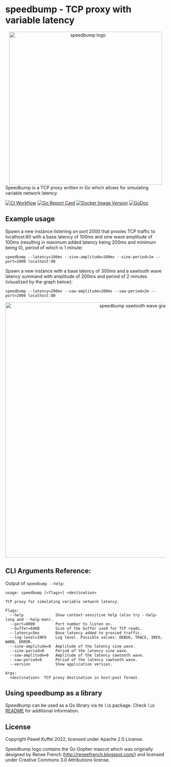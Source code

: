 # speedbump - TCP proxy with variable latency
<div align="center">
  <img alt="speedbump logo" src="https://github.com/kffl/speedbump/raw/HEAD/assets/speedbump.gif" width="480" height="auto"/>
</div>
Speedbump is a TCP proxy written in Go which allows for simulating variable network latency.

[![CI Workflow](https://github.com/kffl/speedbump/workflows/CI/badge.svg)](https://github.com/kffl/speedbump/actions) [![Go Report Card](https://goreportcard.com/badge/github.com/kffl/speedbump)](https://goreportcard.com/report/github.com/kffl/speedbump) [![Docker Image Version](https://img.shields.io/docker/v/kffl/speedbump)](https://hub.docker.com/r/kffl/speedbump) [![GoDoc](https://godoc.org/github.com/kffl/speedbump/lib?status.svg)](https://godoc.org/github.com/kffl/speedbump/lib)

## Example usage

Spawn a new instance listening on port 2000 that proxies TCP traffic to localhost:80 with a base latency of 100ms and sine wave amplitude of 100ms (resulting in maximum added latency being 200ms and minimum being 0), period of which is 1 minute:

```
speedbump --latency=100ms --sine-amplitude=100ms --sine-period=1m --port=2000 localhost:80
```

Spawn a new instance with a base latency of 300ms and a sawtooth wave latency summand with amplitude of 200ms and period of 2 minutes (visualized by the graph below):

```
speedbump --latency=200ms --saw-amplitude=200ms --saw-period=2m --port=2000 localhost:80
```
<div align="center">
  <img alt="speedbump sawtooth wave graph" src="https://github.com/kffl/speedbump/raw/HEAD/assets/sawtooth.svg" width="800" height="auto"/>
</div>

## CLI Arguments Reference:

Output of `speedbump --help`:

```
usage: speedbump [<flags>] <destination>

TCP proxy for simulating variable network latency.

Flags:
  --help              Show context-sensitive help (also try --help-long and --help-man).
  --port=8000         Port number to listen on.
  --buffer=64KB       Size of the buffer used for TCP reads.
  --latency=5ms       Base latency added to proxied traffic.
  --log-level=INFO    Log level. Possible values: DEBUG, TRACE, INFO, WARN, ERROR.
  --sine-amplitude=0  Amplitude of the latency sine wave.
  --sine-period=0     Period of the latency sine wave.
  --saw-amplitude=0   Amplitude of the latency sawtooth wave.
  --saw-period=0      Period of the latency sawtooth wave.
  --version           Show application version.

Args:
  <destination>  TCP proxy destination in host:post format.
```

## Using speedbump as a library

Speedbump can be used as a Go library via its `lib` package. Check `lib` [README](lib/README.md) for additional information.

## License

Copyright Paweł Kuffel 2022, licensed under Apache 2.0 License.

Speedbump logo contains the Go Gopher mascot which was originally designed by Renee French (http://reneefrench.blogspot.com/) and licensed under Creative Commons 3.0 Attributions license.